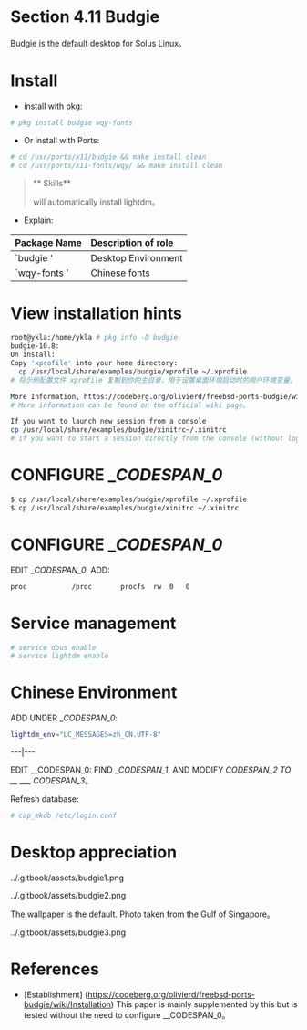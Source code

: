 # Section 4.11 Budgie

Budgie is the default desktop for Solus Linux。

# Install

- install with pkg:

```sh
# pkg install budgie wqy-fonts
```

- Or install with Ports:

```sh
# cd /usr/ports/x11/budgie && make install clean
# cd /usr/ports/x11-fonts/wqy/ && make install clean
```

>** Skills**
>
> will automatically install lightdm。

- Explain:

| Package Name | Description of role |
|:------------------|:--------------------------|
| `budgie ' | Desktop Environment |
| `wqy-fonts ' | Chinese fonts |

# View installation hints

```sh
root@ykla:/home/ykla # pkg info -D budgie
budgie-10.8:
On install:
Copy 'xprofile' into your home directory:
  cp /usr/local/share/examples/budgie/xprofile ~/.xprofile
# 将示例配置文件 xprofile 复制到你的主目录，用于设置桌面环境启动时的用户环境变量。

More Information, https://codeberg.org/olivierd/freebsd-ports-budgie/wiki
# More information can be found on the official wiki page。

If you want to launch new session from a console
cp /usr/local/share/examples/budgie/xinitrc~/.xinitrc
# if you want to start a session directly from the console (without login manager), copy the example xinitrc to the main directory。
````

# CONFIGURE __CODESPAN_0_

```sh
$ cp /usr/local/share/examples/budgie/xprofile ~/.xprofile
$ cp /usr/local/share/examples/budgie/xinitrc ~/.xinitrc
```

# CONFIGURE __CODESPAN_0_

EDIT __CODESPAN_0_, ADD:

```sh
proc           /proc       procfs  rw  0   0
```

# Service management

```sh
# service dbus enable
# service lightdm enable
```

# Chinese Environment

ADD UNDER __CODESPAN_0_:

```sh
lightdm_env="LC_MESSAGES=zh_CN.UTF-8" 
```

---|---

EDIT __CODESPAN_0: FIND __CODESPAN_1_, AND MODIFY __CODESPAN_2_ TO __ ___ CODESPAN_3_。

Refresh database:

```sh
# cap_mkdb /etc/login.conf
```

# Desktop appreciation

../.gitbook/assets/budgie1.png

../.gitbook/assets/budgie2.png

The wallpaper is the default. Photo taken from the Gulf of Singapore。

../.gitbook/assets/budgie3.png

# References

- [Establishment] (https://codeberg.org/olivierd/freebsd-ports-budgie/wiki/Installation) This paper is mainly supplemented by this but is tested without the need to configure __CODESPAN_0。
